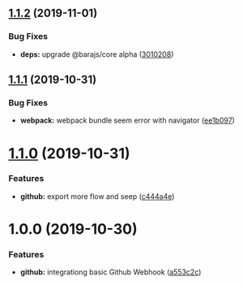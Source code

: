 ## [1.1.2](https://github.com/barajs/github/compare/v1.1.1...v1.1.2) (2019-11-01)


### Bug Fixes

* **deps:** upgrade @barajs/core alpha ([3010208](https://github.com/barajs/github/commit/3010208a0f863164890d818d39389958e3888422))

## [1.1.1](https://github.com/barajs/github/compare/v1.1.0...v1.1.1) (2019-10-31)


### Bug Fixes

* **webpack:** webpack bundle seem error with navigator ([ee1b097](https://github.com/barajs/github/commit/ee1b0970a8ae4f0b414046fc6061408ae4b06daf))

# [1.1.0](https://github.com/barajs/github/compare/v1.0.0...v1.1.0) (2019-10-31)


### Features

* **github:** export more flow and seep ([c444a4e](https://github.com/barajs/github/commit/c444a4effc892db99fdfc6cc2b22919d673db4ba))

# 1.0.0 (2019-10-30)


### Features

* **github:** integrationg basic Github Webhook ([a553c2c](https://github.com/barajs/github/commit/a553c2ca1cbc729cc1debc5e06b0eae59ad2abd4))
